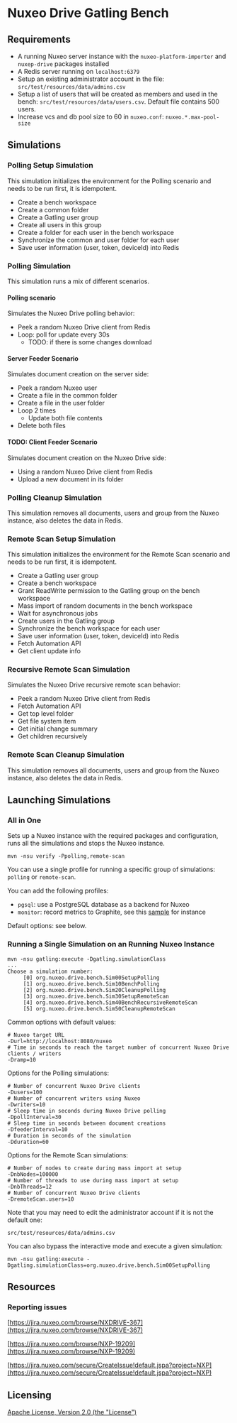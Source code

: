 # Nuxeo Drive Gatling Bench

## Requirements

- A running Nuxeo server instance with the `nuxeo-platform-importer` and `nuxep-drive` packages installed
- A Redis server running on `localhost:6379`
- Setup an existing administrator account in the file: `src/test/resources/data/admins.csv`
- Setup a list of users that will be created as members and used in the bench: `src/test/resources/data/users.csv`.
  Default file contains 500 users.
- Increase vcs and db pool size to 60 in `nuxeo.conf`: `nuxeo.*.max-pool-size`

## Simulations

### Polling Setup Simulation

This simulation initializes the environment for the Polling scenario and needs to be run first, it is idempotent.

- Create a bench workspace
- Create a common folder
- Create a Gatling user group
- Create all users in this group
- Create a folder for each user in the bench workspace
- Synchronize the common and user folder for each user
- Save user information (user, token, deviceId) into Redis

### Polling Simulation

This simulation runs a mix of different scenarios.

#### Polling scenario

Simulates the Nuxeo Drive polling behavior:

- Peek a random Nuxeo Drive client from Redis
- Loop: poll for update every 30s
  - TODO: if there is some changes download

#### Server Feeder Scenario

Simulates document creation on the server side:

- Peek a random Nuxeo user
- Create a file in the common folder
- Create a file in the user folder
- Loop 2 times
   - Update both file contents
- Delete both files

#### TODO: Client Feeder Scenario

Simulates document creation on the Nuxeo Drive side:

- Using a random Nuxeo Drive client from Redis
- Upload a new document in its folder

### Polling Cleanup Simulation

This simulation removes all documents, users and group from the Nuxeo instance, also deletes the data in Redis.

### Remote Scan Setup Simulation

This simulation initializes the environment for the Remote Scan scenario and needs to be run first, it is idempotent.

- Create a Gatling user group
- Create a bench workspace
- Grant ReadWrite permission to the Gatling group on the bench workspace
- Mass import of random documents in the bench workspace
- Wait for asynchronous jobs
- Create users in the Gatling group
- Synchronize the bench workspace for each user
- Save user information (user, token, deviceId) into Redis
- Fetch Automation API
- Get client update info

### Recursive Remote Scan Simulation

Simulates the Nuxeo Drive recursive remote scan behavior:

- Peek a random Nuxeo Drive client from Redis
- Fetch Automation API
- Get top level folder
- Get file system item
- Get initial change summary
- Get children recursively

### Remote Scan Cleanup Simulation

This simulation removes all documents, users and group from the Nuxeo instance, also deletes the data in Redis.

## Launching Simulations

### All in One

Sets up a Nuxeo instance with the required packages and configuration, runs all the simulations and stops the Nuxeo instance.

    mvn -nsu verify -Ppolling,remote-scan

You can use a single profile for running a specific group of simulations: `polling` or `remote-scan`.

You can add the following profiles:

- `pgsql`: use a PostgreSQL database as a backend for Nuxeo
- `monitor`: record metrics to Graphite, see this [sample](http://kraken.nuxeo.com/dashboard/#kraken-drive-remote-scan) for instance

Default options: see below.

### Running a Single Simulation on an Running Nuxeo Instance

    mvn -nsu gatling:execute -Dgatling.simulationClass
    ...
    Choose a simulation number:
         [0] org.nuxeo.drive.bench.Sim00SetupPolling
         [1] org.nuxeo.drive.bench.Sim10BenchPolling
         [2] org.nuxeo.drive.bench.Sim20CleanupPolling
         [3] org.nuxeo.drive.bench.Sim30SetupRemoteScan
         [4] org.nuxeo.drive.bench.Sim40BenchRecursiveRemoteScan
         [5] org.nuxeo.drive.bench.Sim50CleanupRemoteScan

Common options with default values:

    # Nuxeo target URL
    -Durl=http://localhost:8080/nuxeo
    # Time in seconds to reach the target number of concurrent Nuxeo Drive clients / writers
    -Dramp=10

Options for the Polling simulations:

    # Number of concurrent Nuxeo Drive clients
    -Dusers=100
    # Number of concurrent writers using Nuxeo
    -Dwriters=10
    # Sleep time in seconds during Nuxeo Drive polling
    -DpollInterval=30
    # Sleep time in seconds between document creations
    -DfeederInterval=10
    # Duration in seconds of the simulation
    -Dduration=60

Options for the Remote Scan simulations:

    # Number of nodes to create during mass import at setup
    -DnbNodes=100000
    # Number of threads to use during mass import at setup
    -DnbThreads=12
    # Number of concurrent Nuxeo Drive clients
    -DremoteScan.users=10

Note that you may need to edit the administrator account if it is not the default one:

    src/test/resources/data/admins.csv

You can also bypass the interactive mode and execute a given simulation:

    mvn -nsu gatling:execute -Dgatling.simulationClass=org.nuxeo.drive.bench.Sim00SetupPolling

## Resources

### Reporting issues

[https://jira.nuxeo.com/browse/NXDRIVE-367](https://jira.nuxeo.com/browse/NXDRIVE-367)

[https://jira.nuxeo.com/browse/NXP-19209](https://jira.nuxeo.com/browse/NXP-19209)

[https://jira.nuxeo.com/secure/CreateIssue!default.jspa?project=NXP](https://jira.nuxeo.com/secure/CreateIssue!default.jspa?project=NXP)

## Licensing

[Apache License, Version 2.0 (the "License")](http://www.apache.org/licenses/LICENSE-2.0)
